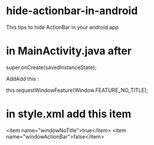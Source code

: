 
# hide-actionbar-in-android
This tips to hide ActionBar in your android app

# in MainActivity.java after 
super.onCreate(savedInstanceState);

AddAdd this : 

this.requestWindowFeature(Window.FEATURE_NO_TITLE);

# in style.xml add this item

&lt;item name=&quot;windowNoTitle&quot;&gt;true&lt;/item&gt; &lt;item name=&quot;windowActionBar&quot;&gt;false&lt;/item&gt;


